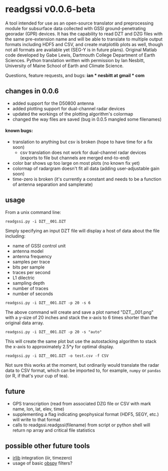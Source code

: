 # readgssi v0.0.6-beta

A tool intended for use as an open-source translator and preprocessing module for subsurface data collected with GSSI ground-penetrating georadar (GPR) devices. It has the capability to read DZT and DZG files with the same pre-extension name and will be able to translate to multiple output formats including HDF5 and CSV, and create matplotlib plots as well, though not all formats are available yet (SEG-Y is in future plans). Original Matlab code developed by Gabe Lewis, Dartmouth College Department of Earth Sciences. Python translation written with permission by Ian Nesbitt, University of Maine School of Earth and Climate Science.

Questions, feature requests, and bugs: **ian * nesbitt at gmail * com**

## changes in 0.0.6
- added support for the D50800 antenna
- added plotting support for dual-channel radar devices
- updated the workings of the plotting algorithm's colormap
- changed the way files are saved (bug in 0.0.5 mangled some filenames)
#### known bugs:
- translation to anything but csv is broken (hope to have time for a fix soon)
  - csv translation does not work for dual-channel radar devices (exports to file but channels are merged end-to-end)
- color bar shows up too large on most plots (no known fix yet)
- colormap of radargram doesn't fit all data (adding user-adjustable gain soon)
- time-zero is broken (it's currently a constant and needs to be a function of antenna separation and samplerate)

## usage
From a unix command line:
```
readgssi.py -i DZT__001.DZT
```
Simply specifying an input DZT file will display a host of data about the file including:
- name of GSSI control unit
- antenna model
- antenna frequency
- samples per trace
- bits per sample
- traces per second
- L1 dilectric
- sampling depth
- number of traces
- number of seconds
```
readgssi.py -i DZT__001.DZT -p 20 -s 6
```
The above command will create and save a plot named "DZT__001.png" with a y-size of 20 inches and stack the x-axis to 6 times shorter than the original data array.

```
readgssi.py -i DZT__001.DZT -p 20 -s "auto"
```
This will create the same plot but use the autostacking algorithm to stack the x-axis to approximately 2.5\*y for optimal display.

```
readgssi.py -i DZT__001.DZT -o test.csv -f CSV
```
Not sure this works at the moment, but ordinarily would translate the radar data to CSV format, which can be imported to, for example, `numpy` or `pandas` (or R, if that's your cup of tea).

## future
- GPS transcription (read from associated DZG file or CSV with mark name, lon, lat, elev, time)
- supplementing a flag indicating geophysical format (HDF5, SEGY, etc.) will write to that format
- calls to readgssi.readgssi(filename) from script or python shell will return np array and critical file statistics

## possible other future tools
- [irlib](https://github.com/njwilson23/irlib) integration (iir, timezero)
- usage of basic [obspy](https://github.com/obspy/obspy) filters?
